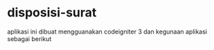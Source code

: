 # disposisi-surat
aplikasi ini dibuat mengguanakan codeigniter 3 dan kegunaan aplikasi sebagai berikut
